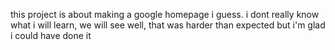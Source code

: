 this project is about making a google homepage i guess. i dont really know what i will learn, we will see
well, that was harder than expected but i'm glad i could have done it
